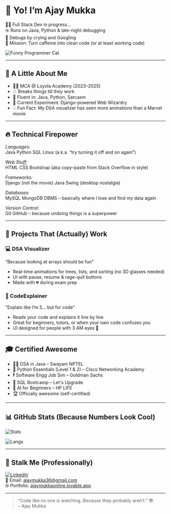 # 👋 Yo! I’m Ajay Mukka

🧑‍💻 Full Stack Dev in progress...  
☕ Runs on Java, Python & late-night debugging  
🤣 Debugs by crying and Googling  
🎯 Mission: Turn caffeine into clean code (or at least working code)

![Funny Programmer Cat](assets/programmer-cat.gif)

---

## 🧠 A Little About Me

- 🧑‍🎓 MCA @ Loyola Academy (2023–2025)  
- 💥 Breaks things till they work  
- 💬 Fluent in: Java, Python, Sarcasm  
- 🧪 Current Experiment: Django-powered Web Wizardry  
- 💡 Fun Fact: My DSA visualizer has seen more animations than a Marvel movie

---

## 🔥 Technical Firepower

*Languages:*  
Java Python SQL Linux (a.k.a. “try turning it off and on again”)

*Web Stuff:*  
HTML CSS Bootstrap (aka copy–paste from Stack Overflow in style)

*Frameworks:*  
Django (not the movie) Java Swing (desktop nostalgia)

*Databases:*  
MySQL MongoDB DBMS – basically where I lose and find my data again

*Version Control:*  
Git GitHub – because undoing things is a superpower

---

## 🧪 Projects That (Actually) Work

### 💻 DSA Visualizer  
“Because looking at arrays should be fun”

- Real-time animations for trees, lists, and sorting (no 3D glasses needed)
- UI with pause, resume & rage-quit buttons
- Made with 💔 during exam prep

### 🤖 CodeExplainer  
“Explain like I’m 5... but for code”

- Reads your code and explains it line by line  
- Great for beginners, tutors, or when your own code confuses you  
- UI designed for people with 3 AM eyes 👀

---

## 🎓 Certified Awesome

- 🧙‍♂ DSA in Java – Swayam NPTEL  
- 🐍 Python Essentials (Level 1 & 2) – Cisco Networking Academy  
- 🕴 Software Engg Job Sim – Goldman Sachs  
- 🧮 SQL Bootcamp – Let's Upgrade  
- 🤖 AI for Beginners – HP LIFE  
- 🏆 Officially awesome (self-certified)

---

## 📊 GitHub Stats (Because Numbers Look Cool)

![Stats](https://github-readme-stats.vercel.app/api?username=AjayMukka&show_icons=true&theme=radical)

![Langs](https://github-readme-stats.vercel.app/api/top-langs/?username=AjayMukka&layout=compact&theme=radical)

---

## 🔗 Stalk Me (Professionally)

[![LinkedIn](https://img.shields.io/badge/LinkedIn-blue?logo=linkedin&style=for-the-badge)](https://linkedin.com/in/ajay-mukka-921247259)  
📧 Email: [ajaymukka36@gmail.com](mailto:ajaymukka36@gmail.com)  
🌐 Portfolio: [ajaymukkaonline.lovable.app](https://ajaymukkaonline.lovable.app)

---

> “Code like no one is watching. Because they probably aren’t.” 😎  
> – Ajay Mukka 

